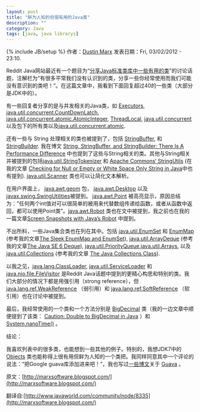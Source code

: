 ```yaml
---
layout: post
title: "鲜为人知的但很有用的Java类"
description: ""
category: Java 
tags: [java, java librarys]
---
```

{% include JB/setup %}
作者：[Dustin Marx](http://www.javaworld.com/community/user/185)  发表日期：Fri, 03/02/2012 - 23:10.

Reddit Java网站最近有一个题目为“[分享Java标准类库中一些有用的类](http://www.reddit.com/r/java/comments/qepq5/share_a_useful_class_from_the_standard_java_class/)”的讨论话题，注解栏为“有很多平常我们没有认识到的类，分享一些你经常使用而我们可能没有意识到的类吧！”。在这篇文章中，我看到下面回复超过40的一些类（大部分是JDK中的）。

有一些回复者分享的是与并发相关的Java类，如 [Executors](http://docs.oracle.com/javase/7/docs/api/java/util/concurrent/Executor.html), [java.util.concurrent.CountDownLatch](http://docs.oracle.com/javase/7/docs/api/java/util/concurrent/CountDownLatch.html), [java.util.concurrent.atomic.AtomicInteger](http://docs.oracle.com/javase/7/docs/api/java/util/concurrent/atomic/AtomicInteger.html), [ThreadLocal](http://docs.oracle.com/javase/7/docs/api/java/lang/ThreadLocal.html), [java.util.concurrent](http://docs.oracle.com/javase/7/docs/api/java/util/concurrent/package-frame.html) 以及包下的所有类以及[java.util.concurrent.atomic](http://docs.oracle.com/javase/7/docs/api/java/util/concurrent/atomic/package-frame.html).

还有一些与 String 处理相关的类也被提到了，包括 [StringBuffer](http://docs.oracle.com/javase/7/docs/api/java/lang/StringBuffer.html), 和[StringBuilder](http://docs.oracle.com/javase/7/docs/api/java/lang/StringBuilder.html). 我在博文 [String, StringBuffer, and StringBuilder: There Is A Performance Difference](http://marxsoftware.blogspot.com/2008/05/string-stringbuffer-and-stringbuilder.html) 中也提到了这些与String相关的类。其他与String相关并被提到的包括[java.util.StringTokenizer](http://docs.oracle.com/javase/7/docs/api/java/util/StringTokenizer.html) 和 [Apache Commons‘ StringUtils](http://commons.apache.org/lang/api-2.5/org/apache/commons/lang/StringUtils.html) (在我的文章 [Checking for Null or Empty or White Space Only String in Java](http://marxsoftware.blogspot.com/2011/09/checking-for-null-or-empty-or-white.html)中也有提到).  [java.util.Scanner](http://docs.oracle.com/javase/7/docs/api/java/util/Scanner.html) 类也可以让简化文本解析。

在用户界面上， [java.awt.geom](http://docs.oracle.com/javase/7/docs/api/java/awt/geom/package-summary.html) 包， [java.awt.Desktop](http://docs.oracle.com/javase/7/docs/api/java/awt/Desktop.html) 以及[javax.swing.SwingUtilities](http://docs.oracle.com/javase/7/docs/api/javax/swing/SwingUtilities.html)被提到。 [java.awt.Point](http://docs.oracle.com/javase/7/docs/api/java/awt/Point.html) 被高亮显示，原因总结为：”任何两个int值对可以很简单的被用来代替数组传递给函数，或者从函数中返回，都可以使用Point类”。[java.awt.Robot](http://docs.oracle.com/javase/7/docs/api/java/awt/Robot.html) 类也在文中被提到，我之前也在我的一篇文章[Screen Snapshots with Java’s Robot](http://marxsoftware.blogspot.com/2010/08/screen-snapshots-with-javas-robot.html) 中提到。

不出所料，一些Java集合类也在列在其中。包括 [java.util.EnumSet](http://docs.oracle.com/javase/7/docs/api/java/util/EnumSet.html) 和 [EnumMap](http://docs.oracle.com/javase/7/docs/api/java/util/EnumMap.html) (参考我的文章[The Sleek EnumMap and EnumSet](http://marxsoftware.blogspot.com/2010/07/sleek-enummap-and-enumset.html)), [java.util.ArrayDeque](http://docs.oracle.com/javase/7/docs/api/java/util/ArrayDeque.html) (参考我的文章[The Java SE 6 Deque](http://marxsoftware.blogspot.com/2008/10/java-se-6-deque.html)), [java.util.PriorityQueue](http://docs.oracle.com/javase/7/docs/api/java/util/PriorityQueue.html),[java.util.Arrays](http://docs.oracle.com/javase/7/docs/api/java/util/Arrays.html), 以及 [java.util.Collections](http://docs.oracle.com/javase/7/docs/api/java/util/Collections.html) (参考我的文章 [The Java Collections Class](http://marxsoftware.blogspot.com/2009/03/java-collections-class.html)).

以我之见，[java.lang.ClassLoader](http://docs.oracle.com/javase/7/docs/api/java/lang/ClassLoader.html), [java.util.ServiceLoader](http://docs.oracle.com/javase/7/docs/api/java/util/ServiceLoader.html) 和 [java.nio.file.FileVisitor](http://docs.oracle.com/javase/7/docs/api/java/nio/file/FileVisitor.html) 是Reddit Java话题中提到的更精心构思和特别的类。我们大部分的情况下都是用强引用（strong reference），但[java.lang.ref.WeakReference](http://docs.oracle.com/javase/7/docs/api/java/lang/ref/WeakReference.html) （弱引用）和 [java.lang.ref.SoftReference](http://docs.oracle.com/javase/7/docs/api/java/lang/ref/SoftReference.html) （软引用）也在讨论中被提到。

最后，我经常使用的一个类和一个方法分别是 [BigDecimal](http://docs.oracle.com/javase/7/docs/api/java/math/BigDecimal.html) 类（我的一边文章中顺便提到了该类： [Caution: Double to BigDecimal in Java](http://marxsoftware.blogspot.com/2010/01/caution-double-to-bigdecimal-in-java.html) ）和 [System.nanoTime()](http://docs.oracle.com/javase/7/docs/api/java/lang/System.html#nanoTime()) 。

结论：

我喜欢列表中的很多类，也能想到一些其他的例子。特别的，我想JDK7中的 [Objects](http://marxsoftware.blogspot.com/2011/03/jdk-7-new-objects-class.html) 类也能称得上很有用但鲜为人知的一个类把。我同样同意其中一个评论的说法：“把Google guava库添加进来吧！”，我也写过[一些博文](http://marxsoftware.blogspot.com/search/label/Guava)关于 [Guava](http://code.google.com/p/guava-libraries/) 。

原文：[http://marxsoftware.blogspot.com/](http://marxsoftware.blogspot.com/)

翻译自:[http://www.javaworld.com/community/node/8335](http://marxsoftware.blogspot.com/)









